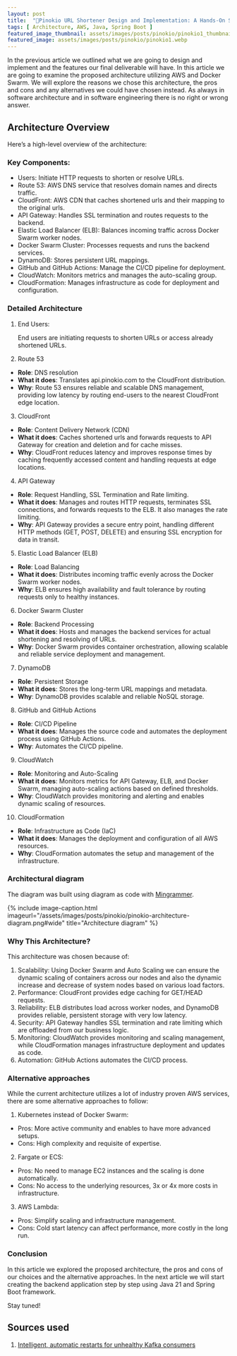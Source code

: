 ```yaml
---
layout: post
title:  "🤥Pinokio URL Shortener Design and Implementation: A Hands-On Solution Architecture (Part 2)"
tags: [ Architecture, AWS, Java, Spring Boot ]
featured_image_thumbnail: assets/images/posts/pinokio/pinokio1_thumbnail.webp
featured_image: assets/images/posts/pinokio/pinokio1.webp
---
```


In the previous article we outlined what we are going to design and implement and the features our final deliverable will have. 
In this article we are going to examine the proposed architecture utilizing AWS and Docker Swarm. 
We will explore the reasons we chose this architecture, the pros and cons and any alternatives we could have chosen instead. 
As always in software architecture and in software engineering there is no right or wrong answer.

<!--more-->

## Architecture Overview

Here’s a high-level overview of the architecture:

### Key Components:

* Users: Initiate HTTP requests to shorten or resolve URLs.
* Route 53: AWS DNS service that resolves domain names and directs traffic.
* CloudFront: AWS CDN that caches shortened urls and their mapping to the original urls.
* API Gateway: Handles SSL termination and routes requests to the backend.
* Elastic Load Balancer (ELB): Balances incoming traffic across Docker Swarm worker nodes.
* Docker Swarm Cluster: Processes requests and runs the backend services.
* DynamoDB: Stores persistent URL mappings.
* GitHub and GitHub Actions: Manage the CI/CD pipeline for deployment.
* CloudWatch: Monitors metrics and manages the auto-scaling group.
* CloudFormation: Manages infrastructure as code for deployment and configuration.

### Detailed Architecture
1. End Users: 

    End users are initiating requests to shorten URLs or access already shortened URLs.
2. Route 53
  * **Role**: DNS resolution
  * **What it does**: Translates api.pinokio.com to the CloudFront distribution.
  * **Why**: Route 53 ensures reliable and scalable DNS management, providing low latency by routing end-users to the nearest CloudFront edge location.
3. CloudFront
  * **Role**: Content Delivery Network (CDN)
  * **What it does**: Caches shortened urls and forwards requests to API Gateway for creation and deletion and for cache misses.
  * **Why**: CloudFront reduces latency and improves response times by caching frequently accessed content and handling requests at edge locations.
4. API Gateway
  * **Role**: Request Handling, SSL Termination and Rate limiting.
  * **What it does**: Manages and routes HTTP requests, terminates SSL connections, and forwards requests to the ELB. It also manages the rate limiting.
  * **Why**: API Gateway provides a secure entry point, handling different HTTP methods (GET, POST, DELETE) and ensuring SSL encryption for data in transit.
5. Elastic Load Balancer (ELB)
  * **Role**: Load Balancing
  * **What it does**: Distributes incoming traffic evenly across the Docker Swarm worker nodes.
  * **Why**: ELB ensures high availability and fault tolerance by routing requests only to healthy instances.
6. Docker Swarm Cluster
  * **Role**: Backend Processing
  * **What it does**: Hosts and manages the backend services for actual shortening and resolving of URLs.
  * **Why**: Docker Swarm provides container orchestration, allowing scalable and reliable service deployment and management.
7. DynamoDB
  * **Role**: Persistent Storage
  * **What it does**: Stores the long-term URL mappings and metadata.
  * **Why**: DynamoDB provides scalable and reliable NoSQL storage.
8. GitHub and GitHub Actions
  * **Role**: CI/CD Pipeline
  * **What it does**: Manages the source code and automates the deployment process using GitHub Actions.
  * **Why**: Automates the CI/CD pipeline.
9. CloudWatch
  * **Role**: Monitoring and Auto-Scaling
  * **What it does**: Monitors metrics for API Gateway, ELB, and Docker Swarm, managing auto-scaling actions based on defined thresholds.
  * **Why**: CloudWatch provides monitoring and alerting and enables dynamic scaling of resources.
10. CloudFormation
  * **Role**: Infrastructure as Code (IaC)
  * **What it does**: Manages the deployment and configuration of all AWS resources.
  * **Why**: CloudFormation automates the setup and management of the infrastructure.

### Architectural diagram

The diagram was built using diagram as code with [Mingrammer](https://diagrams.mingrammer.com/).

{% include image-caption.html imageurl="/assets/images/posts/pinokio/pinokio-architecture-diagram.png#wide" title="Architecture diagram" %}

### Why This Architecture?

This architecture was chosen because of:

1. Scalability: Using Docker Swarm and Auto Scaling we can ensure the dynamic scaling of containers across our nodes and also the dynamic increase and decrease of system nodes based on various load factors.
2. Performance: CloudFront provides edge caching for GET/HEAD requests.
3. Reliability: ELB distributes load across worker nodes, and DynamoDB provides reliable, persistent storage with very low latency.
4. Security: API Gateway handles SSL termination and rate limiting which are offloaded from our business logic.
5. Monitoring: CloudWatch provides monitoring and scaling management, while CloudFormation manages infrastructure deployment and updates as code.
6. Automation: GitHub Actions automates the CI/CD process.

### Alternative approaches

While the current architecture utilizes a lot of industry proven AWS services, there are some alternative approaches to follow:

1. Kubernetes instead of Docker Swarm:
  - Pros: More active community and enables to have more advanced setups.
  - Cons: High complexity and requisite of expertise.
2. Fargate or ECS:
  - Pros: No need to manage EC2 instances and the scaling is done automatically.
  - Cons: No access to the underlying resources, 3x or 4x more costs in infrastructure.
3. AWS Lambda:
  - Pros: Simplify scaling and infrastructure management.
  - Cons: Cold start latency can affect performance, more costly in the long run.

### Conclusion

In this article we explored the proposed architecture, the pros and cons of our choices and the alternative approaches. 
In the next article we will start creating the backend application step by step using Java 21 and Spring Boot framework.

Stay tuned!

## Sources used
1. [Intelligent, automatic restarts for unhealthy Kafka consumers](https://blog.cloudflare.com/intelligent-automatic-restarts-for-unhealthy-kafka-consumers)
